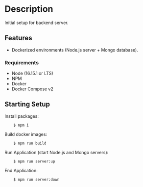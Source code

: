 # Description

Initial setup for backend server.

## Features

 * Dockerized environments (Node.js server + Mongo database).

### Requirements
  * Node (16.15.1 or LTS)
  * NPM
  * Docker
  * Docker Compose v2

## Starting Setup

Install packages:
```shell
    $ npm i
```

Build docker images:
```shell
    $ npm run build
```

Run Application (start Node.js and Mongo servers):
```shell
    $ npm run server:up
```

End Application:
```shell
    $ npm run server:down
```




